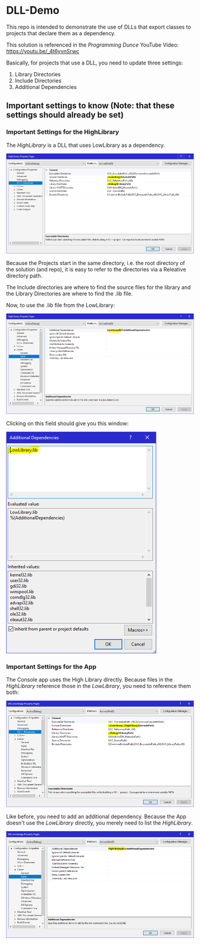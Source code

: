 # DLL-Demo

This repo is intended to demonstrate the use of DLLs that export classes to projects that declare them as a dependency.

This solution is referenced in the *Programming Dunce* YouTube Video: https://youtu.be/_4t6yvnSrwc

Basically, for projects that use a DLL, you need to update three settings:

1. Library Directories
2. Include Directories
3. Additional Dependencies

## Important settings to know (Note: that these settings should already be set)

### Important Settings for the HighLibrary

The *HighLibrary* is a DLL that uses LowLibrary as a dependency. 

![Directories for High Library](https://github.com/TrecApps/DLL-Demo/blob/master/Pictures/High%20Library%20directories.PNG)

Because the Projects start in the same directory, i.e. the root directory of the solution (and repo), it is easy to refer to the directories via a Releative directory path.

The Include directories are where to find the source files for the library and the Library Directories are where to find the .lib file.

Now, to use the .lib file from the LowLibrary:

![Dependency for the HighLibrary](https://github.com/TrecApps/DLL-Demo/blob/master/Pictures/High%20Library%20Dependencies.PNG)

Clicking on this field should give you this window:

![Dependency Window for High Library](https://github.com/TrecApps/DLL-Demo/blob/master/Pictures/High%20Library%20Lib.PNG)

### Important Settings for the App

The Console app uses the High Library directly. Because files in the *HighLibrary* reference those in the *LowLibrary*, you need to reference them both:

![Directories for the App](https://github.com/TrecApps/DLL-Demo/blob/master/Pictures/App%20Directories.PNG)

Like before, you need to add an additional dependency. Because the App doesn't use the *LowLibrary* directly, you merely need to list the *HighLibrary*.

![Dependency for the App](https://github.com/TrecApps/DLL-Demo/blob/master/Pictures/App%20Dependencies.PNG)
